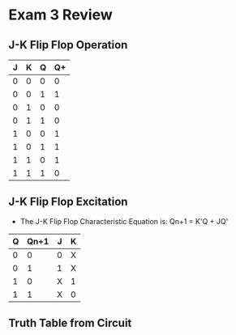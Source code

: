 # Exam 3 Review

## J-K Flip Flop Operation
| J | K | Q | Q+ |
| - | - | - | -|
| 0| 0 | 0 | 0 |
| 0 | 0 | 1 |1 |
| 0 | 1 | 0 |0 |
| 0 | 1 | 1 | 0|
| 1 | 0 | 0 |1 |
| 1 | 0 | 1 | 1|
| 1 | 1 | 0 | 1|
| 1 | 1 | 1 | 0 |

## J-K Flip Flop Excitation

-  The J-K Flip Flop Characteristic Equation is:
 Qn+1 = K'Q + JQ'

| Q | Qn+1 | J |  K|
| - | - | - | - |
| 0 | 0 | 0 | X |
| 0 |   1|  1 |  X |
| 1 | 0 | X | 1 |
| 1  | 1 | X  |0  |

## Truth Table from Circuit

